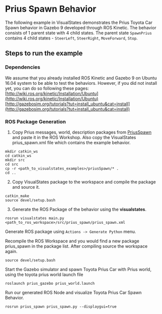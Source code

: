 # Prius Spawn Behavior
The following example in VisualStates demonstrates the Prius Toyota Car Spawn behavior in Gazebo 9 developed through ROS Kinetic. The behavior consists of 1 parent state with 4 child states. The parent state `SpawnPrius` contains 4 child states - `SteerLeft`, `SteerRight`, `MoveForward`, `Stop`.

## Steps to run the example
### Dependencies
We assume that you already installed ROS Kinetic and Gazebo 9 on Ubuntu 16.04 system to be able to test the behaviors. However, if you did not install yet, you can do so following these pages: [http://wiki.ros.org/kinetic/Installation/Ubuntu](http://wiki.ros.org/kinetic/Installation/Ubuntu)  [http://gazebosim.org/tutorials?tut=install_ubuntu&cat=install](http://gazebosim.org/tutorials?tut=install_ubuntu&cat=install)

### ROS Package Generation
1. Copy Prius messages, world, description packages from [PriusSpawn](/priusSpawn) and paste it in the ROS Workshop. Also copy the VisualStates prius_spawn.xml file which contains the example behavior.
```
mkdir catkin_ws
cd catkin_ws
mkdir src
cd src
cp -r <path_to_visualstates_examples>/priusSpawn/* .
cd ..
```

2. Copy VisualStates package to the workspace and compile the package and source it.
```
catkin_make
source devel/setup.bash
```

3. Generate the ROS Package of the behavior using the **visualstates**.
```
rosrun visualstates main.py <path_to_ros_workspace>/src/prius_spawn/prius_spawn.xml

```
Generate ROS package using `Actions -> Generate Python` menu.

Recompile the ROS Workspace and you would find a new package prius_spawn in the package list. After compiling source the workspace again.

```
source devel/setup.bash
```
Start the Gazebo simulator and spawn Toyota Prius Car with Prius world, using the toyota prius world launch file
```
roslaunch prius_gazebo prius_world.launch
```
Run our generated ROS Node and visualize Toyota Prius Car Spawn Behavior.
```
rosrun prius_spawn prius_spawn.py --displaygui=true
```
